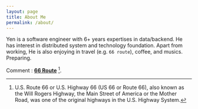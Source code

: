 ```yaml
---
layout: page
title: About Me
permalink: /about/
---
```


Yen is a software engineer with 6+ years expertises in data/backend. He has interest in distributed system and technology foundation. Apart from working, He is also enjoying in travel (e.g. `66 route`), coffee, and musics. Preparing.

Comment : **[66 Route](https://en.wikipedia.org/wiki/U.S._Route_66)** [^1].


[^1]:U.S. Route 66 or U.S. Highway 66 (US 66 or Route 66), also known as the Will Rogers Highway, the Main Street of America or the Mother Road, was one of the original highways in the U.S. Highway System. 
